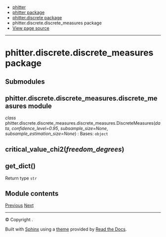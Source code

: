 * [phitter](modules.html)
* [phitter package](phitter.html)
* [phitter.discrete package](phitter.discrete.html)
* phitter.discrete.discrete\_measures package
* [View page source](_sources/phitter.discrete.discrete_measures.rst.txt)

---

# phitter.discrete.discrete\_measures package

## Submodules

## phitter.discrete.discrete\_measures.discrete\_measures module

*class* phitter.discrete.discrete\_measures.discrete\_measures.DiscreteMeasures(*data*, *confidence\_level=0.95*, *subsample\_size=None*, *subsample\_estimation\_size=None*)
:   Bases: `object`

## critical\_value\_chi2(*freedom\_degrees*)

## get\_dict()
Return type
`str`

## Module contents

[Previous](phitter.discrete.discrete_distributions.html "phitter.discrete.discrete_distributions package")
[Next](phitter.discrete.discrete_statistical_tests.html "phitter.discrete.discrete_statistical_tests package")

---

© Copyright .

Built with [Sphinx](https://www.sphinx-doc.org/) using a
[theme](https://github.com/readthedocs/sphinx_rtd_theme)
provided by [Read the Docs](https://readthedocs.org).